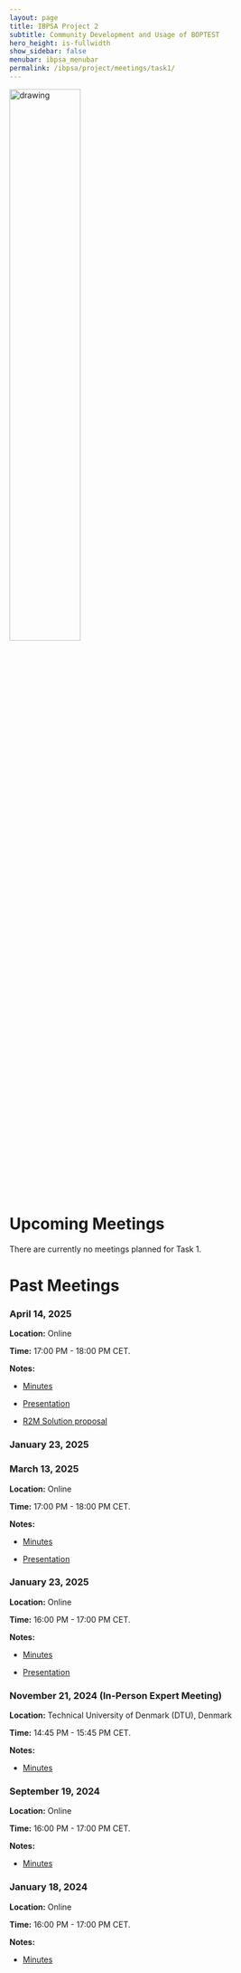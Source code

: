 ```yaml
---
layout: page
title: IBPSA Project 2
subtitle: Community Development and Usage of BOPTEST
hero_height: is-fullwidth
show_sidebar: false
menubar: ibpsa_menubar
permalink: /ibpsa/project/meetings/task1/
---
```


<img src="../../../../images/project2logo.png" alt="drawing" width="50%"/>

# Upcoming Meetings

There are currently no meetings planned for Task 1.

# Past Meetings

### April 14, 2025

**Location:** Online

**Time:** 17:00 PM - 18:00 PM CET.

**Notes:**

- [Minutes](/ibpsa_project/meetings/task1/20250414_BOPTEST_Task1_Outreach.pdf)

- [Presentation](/ibpsa_project/meetings/task1/20250414_BOPTEST_Task1_Outreach_presentation.pdf)

- [R2M Solution proposal](/ibpsa_project/meetings/task1/20250414_R2M_Solution_Proposal.pdf)

### January 23, 2025

### March 13, 2025

**Location:** Online

**Time:** 17:00 PM - 18:00 PM CET.

**Notes:**

- [Minutes](/ibpsa_project/meetings/task1/20250313_BOPTEST_Task1_Outreach.pdf)

- [Presentation](/ibpsa_project/meetings/task1/20250313_BOPTEST_Task1_Outreach_presentation.pdf)

### January 23, 2025

**Location:** Online

**Time:** 16:00 PM - 17:00 PM CET.

**Notes:**

- [Minutes](/ibpsa_project/meetings/task1/20250123_BOPTEST_Task1_Outreach.pdf)

- [Presentation](/ibpsa_project/meetings/task1/20250123_BOPTEST_Task1_Outreach_presentation.pdf)

### November 21, 2024 (In-Person Expert Meeting)

**Location:** Technical University of Denmark (DTU), Denmark

**Time:** 14:45 PM - 15:45 PM CET.

**Notes:**

- [Minutes](/ibpsa_project/meetings/task1/20241121_Task1_Outreach_Expert_Meeting_DTU.pdf)

### September 19, 2024

**Location:** Online

**Time:** 16:00 PM - 17:00 PM CET.

**Notes:**

- [Minutes](/ibpsa_project/meetings/task1/20240919_BOPTEST_Task1_Outreach.pdf)

### January 18, 2024

**Location:** Online

**Time:** 16:00 PM - 17:00 PM CET.

**Notes:**

- [Minutes](/ibpsa_project/meetings/task1/20240118_BOPTEST_Task1_Outreach.pdf)
